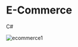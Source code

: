# E-Commerce
 C#

![ecommerce1](https://github.com/alexwelz/E-Commerce/assets/93561231/aa474428-0a57-4f3c-881c-7373271cd033)
